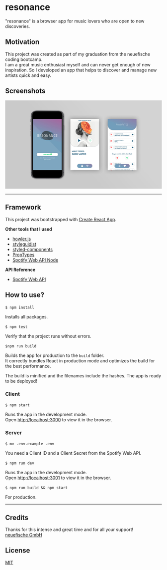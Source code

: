 # resonance

"resonance" is a browser app for music lovers who are open to new discoveries.

## Motivation

This project was created as part of my graduation from the neuefische coding bootcamp.\
I am a great music enthusiast myself and can never get enough of new inspiration. So I developed an app that helps to discover and manage new artists quick and easy.

## Screenshots

![resonance-mock](client/src/assets/screenshots/resonance_mock.jpg)

---
## Framework 

This project was bootstrapped with [Create React App](https://github.com/facebook/create-react-app).

**Other tools that I used**

- [howler.js](https://howlerjs.com/)
- [styleguidist](https://react-styleguidist.js.org/)
- [styled-components](https://styled-components.com/)
- [PropTypes](https://www.npmjs.com/package/prop-types)
- [Spotify Web API Node](https://github.com/thelinmichael/spotify-web-api-node)

**API Reference**
- [Spotify Web API](https://developer.spotify.com/documentation/web-api/)

## How to use?

`$ npm install`

Installs all packages.

`$ npm test`

Verify that the project runs without errors.

`$npm run build`

Builds the app for production to the `build` folder.\
It correctly bundles React in production mode and optimizes the build for the best performance.

The build is minified and the filenames include the hashes. The app is ready to be deployed!

### **Client**

`$ npm start`

Runs the app in the development mode.\
Open [http://localhost:3000](http://localhost:3000) to view it in the browser.

### **Server**

`$ mv .env.example .env` 

You need a Client ID and a Client Secret from the Spotify Web API.

`$ npm run dev` 

Runs the app in the development mode.\
Open [http://localhost:3001](http://localhost:3001) to view it in the browser.

`$ npm run build && npm start` 

For production.

---
## Credits

Thanks for this intense and great time and for all your support!\
[neuefische GmbH ](https://github.com/neuefische)

## License
[MIT](https://en.wikipedia.org/wiki/MIT_License#License_terms) 